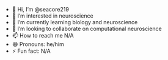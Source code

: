 - 👋 Hi, I’m @seacore219
- 👀 I’m interested in neuroscience
- 🌱 I’m currently learning biology and neuroscience
- 💞️ I’m looking to collaborate on computational neuroscience
- 📫 How to reach me N/A
- 😄 Pronouns: he/him
- ⚡ Fun fact: N/A

<!---
seacore219/seacore219 is a ✨ special ✨ repository because its `README.md` (this file) appears on your GitHub profile.
You can click the Preview link to take a look at your changes.
--->
